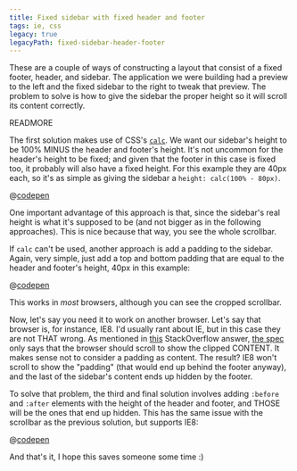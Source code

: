 ```yaml
---
title: Fixed sidebar with fixed header and footer
tags: ie, css
legacy: true
legacyPath: fixed-sidebar-header-footer
---
```


These are a couple of ways of constructing a layout that consist of a fixed footer, header, and
sidebar. The application we were building had a preview to the left and the fixed sidebar to the
right to tweak that preview. The problem to solve is how to give the sidebar the proper height so
it will scroll its content correctly.

READMORE

The first solution makes use of CSS's [`calc`](https://developer.mozilla.org/en-US/docs/Web/CSS/calc).
We want our sidebar's height to be 100% MINUS the header and footer's height. It's not uncommon for
the header's height to be fixed; and given that the footer in this case is fixed too, it probably will
also have a fixed height. For this example they are 40px each, so it's as simple as giving the
sidebar a `height: calc(100% - 80px)`.

@[codepen](klvdG)

One important advantage of this approach is that, since the sidebar's real height is what it's
supposed to be (and not bigger as in the following approaches). This is nice because that way, you
see the whole scrollbar.

If `calc` can't be used, another approach is add a padding to the sidebar. Again, very simple, just
add a top and bottom padding that are equal to the header and footer's height, 40px in this example:

@[codepen](fLjBy)

This works in _most_ browsers, although you can see the cropped scrollbar.

Now, let's say you need it to work on another browser. Let's say that browser is, for instance, IE8.
I'd usually rant about IE, but in this case they are not THAT wrong. As mentioned in
[this](http://stackoverflow.com/a/5804795) StackOverflow answer,
[the spec](http://www.w3.org/TR/CSS21/visufx.html#overflow) only says that the browser should scroll
to show the clipped CONTENT. It makes sense not to consider a padding as content. The result? IE8
won't scroll to show the "padding" (that would end up behind the footer anyway), and the last of the
sidebar's content ends up hidden by the footer.

To solve that problem, the third and final solution involves adding `:before` and `:after` elements
with the height of the header and footer, and THOSE will be the ones that end up hidden. This has
the same issue with the scrollbar as the previous solution, but supports IE8:

@[codepen](dtqxE)

And that's it, I hope this saves someone some time :)
